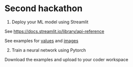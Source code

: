# Second hackathon

1. Deploy your ML model using Streamlit
 
See https://docs.streamlit.io/library/api-reference

See examples for [values](deploy_values.py) and [images](deploy_images.py)


2. Train a neural network using Pytorch

Download the examples and upload to your coder workspace